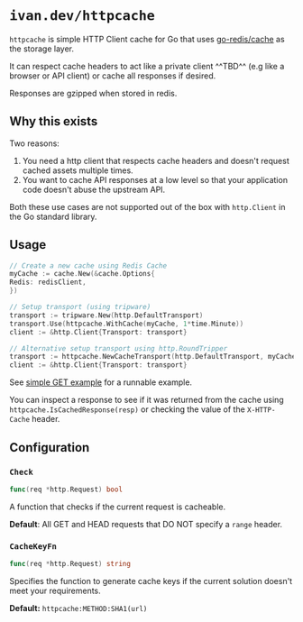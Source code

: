 # `ivan.dev/httpcache`

`httpcache` is simple HTTP Client cache for Go that uses [go-redis/cache](https://github.com/go-redis/cache) as the storage layer.

It can respect cache headers to act like a private client ^^TBD^^ (e.g like a browser or API client) or
cache all responses if desired.

Responses are gzipped when stored in redis.

## Why this exists

Two reasons:

1. You need a http client that respects cache headers and doesn't request cached assets multiple times.
2. You want to cache API responses at a low level so that your application code doesn't abuse the upstream API.

Both these use cases are not supported out of the box with `http.Client` in the Go standard library.

## Usage

```go
// Create a new cache using Redis Cache
myCache := cache.New(&cache.Options{
Redis: redisClient,
})

// Setup transport (using tripware)
transport := tripware.New(http.DefaultTransport)
transport.Use(httpcache.WithCache(myCache, 1*time.Minute))
client := &http.Client{Transport: transport}

// Alternative setup transport using http.RoundTripper
transport := httpcache.NewCacheTransport(http.DefaultTransport, myCache, 1*time.Minute)
client := &http.Client{Transport: transport}
```

See [simple GET example](./examples/simple-get/main.go) for a runnable example.

You can inspect a response to see if it was returned from the cache using `httpcache.IsCachedResponse(resp)` or checking the value of the `X-HTTP-Cache` header.

## Configuration

### `Check`

```go
func(req *http.Request) bool
```

A function that checks if the current request is cacheable.

**Default**: All GET and HEAD requests that DO NOT specify a `range` header.

### `CacheKeyFn`

```go
func(req *http.Request) string
```

Specifies the function to generate cache keys if the current solution doesn't meet your requirements.

**Default:** `httpcache:METHOD:SHA1(url)`
